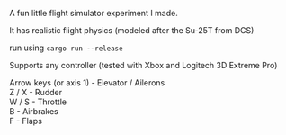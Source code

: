 A fun little flight simulator experiment I made.

It has realistic flight physics (modeled after the Su-25T from DCS)

run using `cargo run --release`

Supports any controller (tested with Xbox and Logitech 3D Extreme Pro)

Arrow keys (or axis 1) - Elevator / Ailerons\
Z / X - Rudder\
W / S - Throttle\
B - Airbrakes\
F - Flaps
